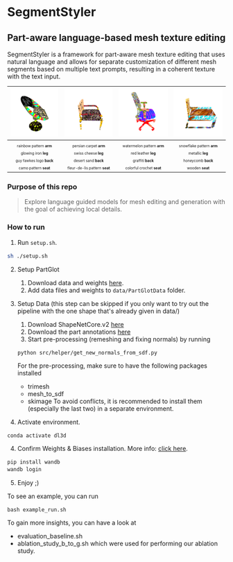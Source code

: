 # SegmentStyler
## Part-aware language-based mesh texture editing
SegmentStyler is a framework for part-aware mesh texture editing that uses natural language and allows for separate customization of different mesh segments based on multiple text prompts, resulting in a coherent texture with the text input.

<div align="center">

<style>
    small {
        font-size: 0.6em;
    }
</style>

| <img src="/data/img/example_chair_1.gif" width="120"> | <img src="/data/img/example_chair_2.gif" width="120"> | <img src="/data/img/example_chair_3.gif" width="120"> | <img src="/data/img/example_chair_4.gif" width="120"> | 
| :--: | :--: | :--: | :--: |
| <small align="center">rainbow pattern **arm**<br>glowing iron **leg**<br>guy fawkes logo **back**<br>camo pattern **seat**</small> | <small align="center">persian carpet **arm**<br>swiss cheese **leg**<br>desert sand **back**<br>fleur-de-lis pattern **seat**</small> | <small align="center">watermelon pattern **arm**<br>red leather **leg**<br>graffiti **back**<br>colorful crochet **seat**</small> | <small align="center">snowflake pattern **arm**<br>metallic **leg**<br>honeycomb **back**<br>wooden **seat**</small> |

</div>

### Purpose of this repo

> Explore language guided models for mesh editing and generation with the goal of achieving local details. 

### How to run

1. Run `setup.sh`.

```bash
sh ./setup.sh
```

2. Setup PartGlot 

    1. Download data and weights [here](https://drive.google.com/drive/folders/1jvPclGP5Dg0653wrMvN8WX9am7txZJu8).
    2. Add data files and weights to `data/PartGlotData` folder.

3. Setup Data (this step can be skipped if you only want to try out the pipeline with the one shape that's already given in data/)
    1. Download ShapeNetCore.v2 [here](https://shapenet.org/)
    2. Download the part annotations [here](https://shapenet.cs.stanford.edu/ericyi/shapenetcore_partanno_segmentation_benchmark_v0.zip)
    3. Start pre-processing (remeshing and fixing normals) by running 
    ```
    python src/helper/get_new_normals_from_sdf.py
    ```
    For the pre-processing, make sure to have the following packages installed
    - trimesh
    - mesh_to_sdf
    - skimage
    To avoid conflicts, it is recommended to install them (especially the last two) in a separate environment.
    
3. Activate environment.

```bash
conda activate dl3d
```

4. Confirm Weights & Biases installation. More info: [click here](https://wandb.ai/quickstart/pytorch).

```bash
pip install wandb
wandb login
```

5. Enjoy ;)

To see an example, you can run
```
bash example_run.sh
```

To gain more insights, you can have a look at
- evaluation_baseline.sh
- ablation_study_b_to_g.sh
which were used for performing our ablation study.
